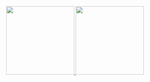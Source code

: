 <div align="center">
  <a href="https://github.com/gustavolemes97">
  <img height="180em" src="https://github-readme-stats.vercel.app/api?username=gustavolemes97&show_icons=true&theme=github_dark&include_all_commits=true&count_private=true&hide=stars"/>
  <img height="180em" src="https://github-readme-stats.vercel.app/api/top-langs/?username=gustavolemes97&layout=compact&langs_count=10&theme=github_dark"/>
</div>

